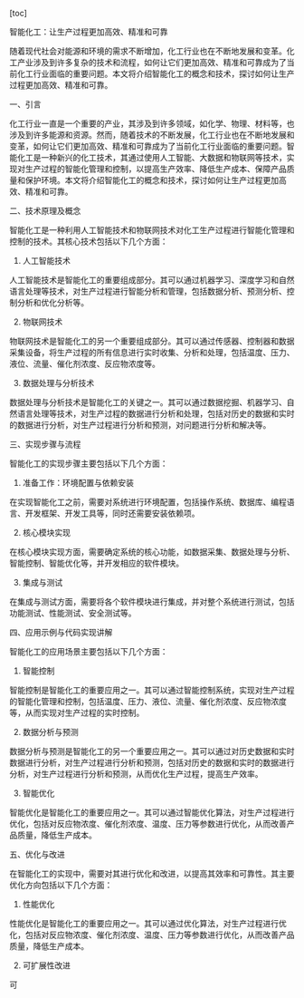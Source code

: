 
[toc]                    
                
                
智能化工：让生产过程更加高效、精准和可靠

随着现代社会对能源和环境的需求不断增加，化工行业也在不断地发展和变革。化工产业涉及到许多复杂的技术和流程，如何让它们更加高效、精准和可靠成为了当前化工行业面临的重要问题。本文将介绍智能化工的概念和技术，探讨如何让生产过程更加高效、精准和可靠。

一、引言

化工行业一直是一个重要的产业，其涉及到许多领域，如化学、物理、材料等，也涉及到许多能源和资源。然而，随着技术的不断发展，化工行业也在不断地发展和变革，如何让它们更加高效、精准和可靠成为了当前化工行业面临的重要问题。智能化工是一种新兴的化工技术，其通过使用人工智能、大数据和物联网等技术，实现对生产过程的智能化管理和控制，以提高生产效率、降低生产成本、保障产品质量和保护环境。本文将介绍智能化工的概念和技术，探讨如何让生产过程更加高效、精准和可靠。

二、技术原理及概念

智能化工是一种利用人工智能技术和物联网技术对化工生产过程进行智能化管理和控制的技术。其核心技术包括以下几个方面：

1. 人工智能技术

人工智能技术是智能化工的重要组成部分。其可以通过机器学习、深度学习和自然语言处理等技术，对生产过程进行智能分析和管理，包括数据分析、预测分析、控制分析和优化分析等。

2. 物联网技术

物联网技术是智能化工的另一个重要组成部分。其可以通过传感器、控制器和数据采集设备，将生产过程的所有信息进行实时收集、分析和处理，包括温度、压力、液位、流量、催化剂浓度、反应物浓度等。

3. 数据处理与分析技术

数据处理与分析技术是智能化工的关键之一。其可以通过数据挖掘、机器学习、自然语言处理等技术，对生产过程的数据进行分析和处理，包括对历史的数据和实时的数据进行分析，对生产过程进行分析和预测，对问题进行分析和解决等。

三、实现步骤与流程

智能化工的实现步骤主要包括以下几个方面：

1. 准备工作：环境配置与依赖安装

在实现智能化工之前，需要对系统进行环境配置，包括操作系统、数据库、编程语言、开发框架、开发工具等，同时还需要安装依赖项。

2. 核心模块实现

在核心模块实现方面，需要确定系统的核心功能，如数据采集、数据处理与分析、智能控制、智能优化等，并开发相应的软件模块。

3. 集成与测试

在集成与测试方面，需要将各个软件模块进行集成，并对整个系统进行测试，包括功能测试、性能测试、安全测试等。

四、应用示例与代码实现讲解

智能化工的应用场景主要包括以下几个方面：

1. 智能控制

智能控制是智能化工的重要应用之一。其可以通过智能控制系统，实现对生产过程的智能化管理和控制，包括温度、压力、液位、流量、催化剂浓度、反应物浓度等，从而实现对生产过程的实时控制。

2. 数据分析与预测

数据分析与预测是智能化工的另一个重要应用之一。其可以通过对历史数据和实时数据进行分析，对生产过程进行分析和预测，包括对历史的数据和实时的数据进行分析，对生产过程进行分析和预测，从而优化生产过程，提高生产效率。

3. 智能优化

智能优化是智能化工的重要应用之一。其可以通过智能优化算法，对生产过程进行优化，包括对反应物浓度、催化剂浓度、温度、压力等参数进行优化，从而改善产品质量，降低生产成本。

五、优化与改进

在智能化工的实现中，需要对其进行优化和改进，以提高其效率和可靠性。其主要优化方向包括以下几个方面：

1. 性能优化

性能优化是智能化工的重要应用之一。其可以通过优化算法，对生产过程进行优化，包括对反应物浓度、催化剂浓度、温度、压力等参数进行优化，从而改善产品质量，降低生产成本。

2. 可扩展性改进

可

